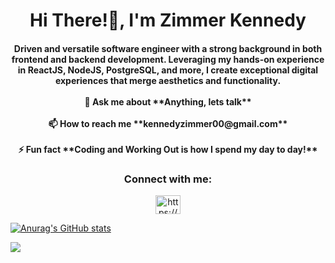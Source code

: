<h1 align="center">Hi There!👋, I'm Zimmer Kennedy</h1>
<h4 align="center">Driven and versatile software engineer with a strong background in both frontend and backend development. Leveraging my hands-on experience in ReactJS, NodeJS, PostgreSQL, and more, I create exceptional digital experiences that merge aesthetics and functionality.<br>
<br>
 💬 Ask me about **Anything, lets talk**<br>
<br>
 📫 How to reach me **kennedyzimmer00@gmail.com**<br>
<br>
⚡ Fun fact **Coding and Working Out is how I spend my day to day!**

<h3 align="center">Connect with me:</h3>
<p align="center">
<a href="https://linkedin.com/in/https://www.linkedin.com/in/zimmerkennedy/" target="blank"><img align="center" src="https://raw.githubusercontent.com/rahuldkjain/github-profile-readme-generator/master/src/images/icons/Social/linked-in-alt.svg" alt="https://www.linkedin.com/in/zimmerkennedy/" height="30" width="40" /></a>
</p>

[![Anurag's GitHub stats](https://github-readme-stats.vercel.app/api?username=ZimmerKennedy)](https://github.com/anuraghazra/github-readme-stats)

![](https://komarev.com/ghpvc/?username=ZimmerKennedy)
